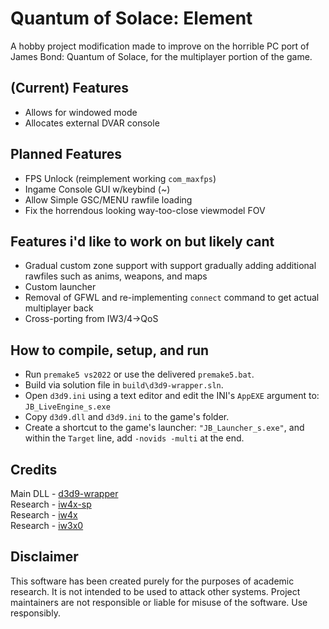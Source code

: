 # Quantum of Solace: Element
A hobby project modification made to improve on the horrible PC port of James Bond: Quantum of Solace, for the multiplayer portion of the game.

## (Current) Features
- Allows for windowed mode
- Allocates external DVAR console

## Planned Features
- FPS Unlock (reimplement working `com_maxfps`)
- Ingame Console GUI w/keybind (~)
- Allow Simple GSC/MENU rawfile loading
- Fix the horrendous looking way-too-close viewmodel FOV

## Features i'd like to work on but likely cant
- Gradual custom zone support with support gradually adding additional rawfiles such as anims, weapons, and maps
- Custom launcher
- Removal of GFWL and re-implementing `connect` command to get actual multiplayer back
- Cross-porting from IW3/4->QoS

## How to compile, setup, and run

- Run `premake5 vs2022` or use the delivered `premake5.bat`.
- Build via solution file in `build\d3d9-wrapper.sln`.
- Open `d3d9.ini` using a text editor and edit the INI's ``AppEXE`` argument to: ``JB_LiveEngine_s.exe``
- Copy `d3d9.dll` and `d3d9.ini` to the game's folder.
- Create a shortcut to the game's launcher: `"JB_Launcher_s.exe"`, and within the ``Target`` line, add ``-novids -multi`` at the end.

## Credits
Main DLL - [d3d9-wrapper](https://github.com/ThirteenAG/d3d9-wrapper)</br>
Research - [iw4x-sp](https://github.com/XLabsProject/iw4x-sp)</br>
Research - [iw4x](https://github.com/XLabsProject/iw4x-client)</br>
Research - [iw3x0](https://github.com/xoxor4d/iw3xo-dev)</br>


## Disclaimer

This software has been created purely for the purposes of academic research. It is not intended to be used to attack other systems. Project maintainers are not responsible or liable for misuse of the software. Use responsibly.
